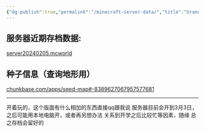 ```yaml
---
{"dg-publish":true,"permalink":"/minecraft-server-data/","title":"Uranuser's minecraft server","created":"","updated":""}
---
```


## 服务器近期存档数据:
[server20240205.mcworld](https://sakuradrive.com/f/zDWNjfb/server20240205.mcworld)
## 种子信息（查询地形用）
[chunkbase.com/apps/seed-map#-8389627067957577681](https://www.chunkbase.com/apps/seed-map#-8389627067957577681)

---
开着玩的，这个版面有什么相加的东西直接qq跟我说
服务器目前会开到3月3日，之后可能用本地电脑开，或者再另想办法
关系到开学之后比较忙等因素，随缘
总之存档会留好的